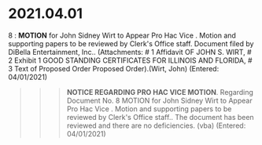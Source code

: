# 2021.04.01

8 : **MOTION** for John Sidney Wirt to Appear Pro Hac Vice . Motion and supporting papers to be reviewed by Clerk's Office staff. Document filed by DiBella Entertainment, Inc.. (Attachments: # 1 Affidavit OF JOHN S. WIRT, # 2 Exhibit 1 GOOD STANDING CERTIFICATES FOR ILLINOIS AND FLORIDA, # 3 Text of Proposed Order Proposed Order).(Wirt, John) (Entered: 04/01/2021)


>>>**NOTICE REGARDING PRO HAC VICE MOTION**. Regarding Document No. 8 MOTION for John Sidney Wirt to Appear Pro Hac Vice . Motion and supporting papers to be reviewed by Clerk's Office staff.. The document has been reviewed and there are no deficiencies. (vba) (Entered: 04/01/2021)